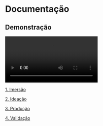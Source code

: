 # Documentação

## Demonstração

<video controls>

<source src="/usage_example.mp4" type="video/mp4">
Seu navegador não suporta o elemento de vídeo.
</video>

[1. Imersão](./imersao/index)

[2. Ideação](./ideacao/index)

[3. Produção](./producao/index)

[4. Validação](./validacao/index)
